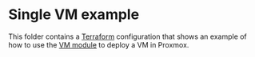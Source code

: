 # Single VM example

This folder contains a [Terraform](https://www.terraform.io/) configuration that shows an example of how to 
use the [VM module](../../../modules/vm-module/) to deploy a VM in Proxmox.